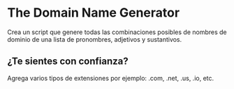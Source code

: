 # The Domain Name Generator
Crea un script que genere todas las combinaciones posibles de nombres de dominio de una lista de pronombres, adjetivos y sustantivos.
## ¿Te sientes con confianza?
Agrega varios tipos de extensiones por ejemplo: .com, .net, .us, .io, etc.